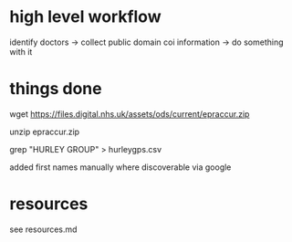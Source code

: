 # high level workflow

identify doctors -> collect public domain coi information -> do something with it

# things done

wget https://files.digital.nhs.uk/assets/ods/current/epraccur.zip

unzip epraccur.zip

grep  "HURLEY GROUP" > hurleygps.csv

added first names manually where discoverable via google

# resources

see resources.md
